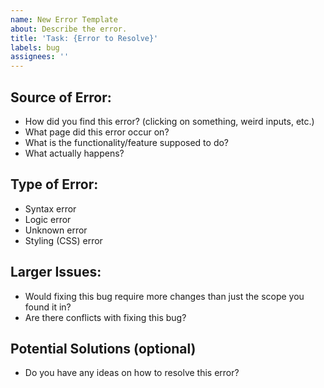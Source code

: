 ```yaml
---
name: New Error Template
about: Describe the error.
title: 'Task: {Error to Resolve}'
labels: bug
assignees: ''
---
```


## Source of Error:

-   How did you find this error? (clicking on something, weird inputs, etc.)
-   What page did this error occur on?
-   What is the functionality/feature supposed to do?
-   What actually happens?

## Type of Error:

-   Syntax error
-   Logic error
-   Unknown error
-   Styling (CSS) error

## Larger Issues:

-   Would fixing this bug require more changes than just the scope you found it in?
-   Are there conflicts with fixing this bug?

## Potential Solutions (optional)

-   Do you have any ideas on how to resolve this error?

